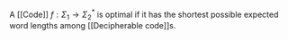 A [[Code]] $f:\Sigma_{1}\to \Sigma_{2}^{*}$ is optimal if it has the shortest possible expected word lengths among [[Decipherable code]]s.

